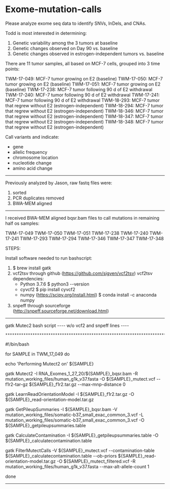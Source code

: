 # Exome-mutation-calls

Please analyze exome seq data to identify SNVs, InDels, and CNAs.

Todd is most interested in determining:
1. Genetic variability among the 3 tumors at baseline
2. Genetic changes observed on Day 90 vs. baseline
3. Genetic changes observed in estrogen-independent tumors vs. baseline
 
There are 11 tumor samples, all based on MCF-7 cells, grouped into 3 time points:

TWM-17-049: MCF-7 tumor growing on E2 (baseline)
TWM-17-050: MCF-7 tumor growing on E2 (baseline)
TWM-17-051: MCF-7 tumor growing on E2 (baseline)
TWM-17-238: MCF-7 tumor following 90 d of E2 withdrawal
TWM-17-240: MCF-7 tumor following 90 d of E2 withdrawal
TWM-17-241: MCF-7 tumor following 90 d of E2 withdrawal
TWM-18-293: MCF-7 tumor that regrew without E2 (estrogen-independent)
TWM-18-294: MCF-7 tumor that regrew without E2 (estrogen-independent)
TWM-18-346: MCF-7 tumor that regrew without E2 (estrogen-independent)
TWM-18-347: MCF-7 tumor that regrew without E2 (estrogen-independent)
TWM-18-348: MCF-7 tumor that regrew without E2 (estrogen-independent)


Call variants and indicate:
- gene
- allelic frequency
- chromosome location
- nucleotide change
- amino acid change

***********************************************************************************
 
 Previously analyzed by Jason, raw fastq files were:
 
 1) sorted
 2) PCR duplicates removed
 3) BWA-MEM aligned
 
 ***********************************************************************************

I received BWA-MEM aligned bqsr.bam files to call mutations in remaining half os samples:

TWM-17-049
TWM-17-050
TWM-17-051
TWM-17-238
TWM-17-240
TWM-17-241
TWM-17-293
TWM-17-294
TWM-17-346
TWM-17-347
TWM-17-348


STEPS:

Install software needed to run bashscript:

1. $ brew install gatk
2. vcf2tsv through github (https://github.com/sigven/vcf2tsv)
   vcf2tsv dependencies:
    - Python 3.7.6
        $ python3 --version
    - cyvcf2
        $ pip install cyvcf2
    - numpy (https://scipy.org/install.html)
        $ conda install -c anaconda numpy
 3. snpeff through sourceforge (http://snpeff.sourceforge.net/download.html)


*******************************************************************************************

gatk Mutec2 bash script ---- w/o vcf2 and snpeff lines ----

    ***************************************************************************************

#!/bin/bash

for SAMPLE in TWM_17_049
do

echo 'Performing Mutect2 on' ${SAMPLE}

gatk Mutect2 -I RNA_Exomes_1_27_20/${SAMPLE}_bqsr.bam -R mutation_working_files/human_g1k_v37.fasta -O ${SAMPLE}_mutect.vcf --f1r2-tar-gz ${SAMPLE}_f1r2.tar.gz --max-mnp-distance 0 

gatk LearnReadOrientationModel -I ${SAMPLE}_f1r2.tar.gz -O ${SAMPLE}_read-orientation-model.tar.gz

gatk GetPileupSummaries -I ${SAMPLE}_bqsr.bam -V mutation_working_files/somatic-b37_small_exac_common_3.vcf -L mutation_working_files/somatic-b37_small_exac_common_3.vcf -O ${SAMPLE}_getpileupsummaries.table

gatk CalculateContamination -I ${SAMPLE}_getpileupsummaries.table -O ${SAMPLE}_calculatecontamination.table

gatk FilterMutectCalls -V ${SAMPLE}_mutect.vcf --contamination-table ${SAMPLE}_calculatecontamination.table --ob-priors ${SAMPLE}_read-orientation-model.tar.gz -O ${SAMPLE}_mutect_filtered.vcf -R mutation_working_files/human_g1k_v37.fasta --max-alt-allele-count 1

done

*******************************************************************************************













